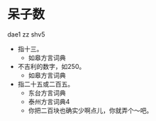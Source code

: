 # 呆子数
dae1 zz shv5
+ 指十三。
  * 如皋方言词典
+ 不吉利的数字，如250。
  * 如皋方言词典
+ 指二十五或二百五。
  * 东台方言词典
  * 泰州方言词典4
  - 你把二百块也确实少啊点儿，你就弄个～吧。
